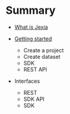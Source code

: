 # Summary

* [What is Jexia](what-is-jexia.md)

* [Getting started](get-started.md)
  * Create a project
  * Create dataset
  * SDK
  * REST API
  
* Interfaces
  * REST
  * SDK API
  * SDK

